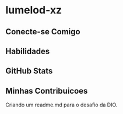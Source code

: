 
# lumelod-xz 
## Conecte-se Comigo

## Habilidades

## GitHub Stats

## Minhas Contribuicoes
Criando um readme.md para o desafio da DIO.